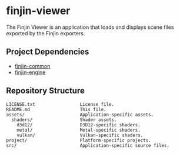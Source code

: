 # finjin-viewer
The Finjin Viewer is an application that loads and displays scene files exported by the Finjin exporters.

## Project Dependencies
* [finjin-common](https://github.com/finjin/finjin-common)
* [finjin-engine](https://github.com/finjin/finjin-engine)

## Repository Structure
```
LICENSE.txt                 License file.
README.md                   This file.
assets/                     Application-specific assets.
  shaders/                  Shader assets.
    d3d12/                  D3D12-specific shaders.
    metal/                  Metal-specific shaders.
    vulkan/                 Vulkan-specific shaders.
project/                    Platform-specific projects.
src/                        Application-specific source files.
```
